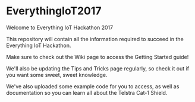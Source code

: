 # EverythingIoT2017

Welcome to Everything IoT Hackathon 2017

This repository will contain all the information required to succeed in the Everything IoT Hackathon.

Make sure to check out the Wiki page to access the Getting Started guide!

We'll also be updating the Tips and Tricks page regularly, so check it out if you want some sweet, sweet knowledge.

We've also uploaded some example code for you to access, as well as documentation so you can learn all about the Telstra Cat-1 Shield.

